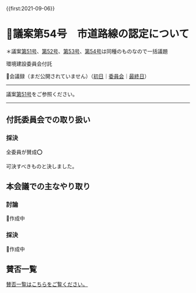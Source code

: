 {{first:2021-09-06}}

# 🚧議案第54号　市道路線の認定について

＊議案[第51号](./gian-51.md)、[第52号](./gian-52.md)、[第53号](./gian-53.md)、[第54号](./gian-54.md)は同種のものなので一括議題

<i class="fa fa-gavel" aria-hidden="true"></i> 環境建設委員会付託

<p id="read-kaigiroku">📄会議録（まだ公開されていません）（<a href="https://ssp.kaigiroku.net/tenant/kodaira/SpTop.html">初日</a>｜<a href="https://ssp.kaigiroku.net/tenant/kodaira/SpTop.html">委員会</a>｜<a href="https://ssp.kaigiroku.net/tenant/kodaira/SpTop.html">最終日</a>）</p>

---

議案[第51号](./gian-51.md)をご参照ください。

---

## 付託委員会での取り扱い
### 採決
全委員が賛成⭕️

可決すべきものと決しました。

## 本会議での主なやり取り
### 討論
🚧作成中

### 採決
🚧作成中

<!--全議員が賛成⭕️❌-->

## 賛否一覧
[賛否一覧はこちらをご覧ください。](./index.md#賛否)
